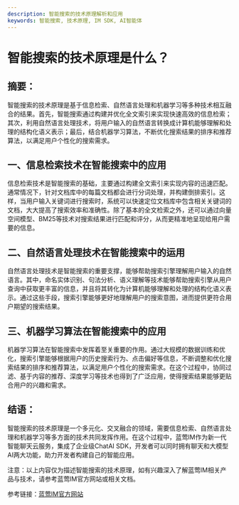 ```yaml
---
description: 智能搜索的技术原理解析和应用
keywords: 智能搜索, 技术原理, IM SDK, AI智能体
---
```

# 智能搜索的技术原理是什么？                                                                               

## 摘要：

智能搜索的技术原理是基于信息检索、自然语言处理和机器学习等多种技术相互融合的结果。首先，智能搜索通过构建并优化全文索引来实现快速高效的信息检索；其次，利用自然语言处理技术，将用户输入的自然语言转换成计算机能够理解和处理的结构化语义表示；最后，结合机器学习算法，不断优化搜索结果的排序和推荐算法，以满足用户个性化的搜索需求。

## 一、信息检索技术在智能搜索中的应用

信息检索技术是智能搜索的基础，主要通过构建全文索引来实现内容的迅速匹配。通常情况下，针对文档库中的每篇文档都会进行分词处理，并构建倒排索引。这样，当用户输入关键词进行搜索时，系统可以快速定位文档库中包含相关关键词的文档，大大提高了搜索效率和准确性。除了基本的全文检索之外，还可以通过向量空间模型、BM25等技术对搜索结果进行匹配和评分，从而更精准地呈现给用户需要的信息。

## 二、自然语言处理技术在智能搜索中的运用

自然语言处理技术是智能搜索的重要支撑，能够帮助搜索引擎理解用户输入的自然语言。其中，命名实体识别、句法分析、语义理解等技术能够帮助搜索引擎从用户查询中获取更丰富的信息，并且将其转化为计算机能够理解和处理的结构化语义表示。通过这些手段，搜索引擎能够更好地理解用户的搜索意图，进而提供更符合用户期望的搜索结果。

## 三、机器学习算法在智能搜索中的应用

机器学习算法在智能搜索中发挥着至关重要的作用。通过大规模的数据训练和优化，搜索引擎能够根据用户的历史搜索行为、点击偏好等信息，不断调整和优化搜索结果的排序和推荐算法，以满足用户个性化的搜索需求。在这个过程中，协同过滤、基于内容的推荐、深度学习等技术也得到了广泛应用，使得搜索结果能够更贴合用户的兴趣和需求。

## 结语：

智能搜索的技术原理是一个多元化、交叉融合的领域，需要信息检索、自然语言处理和机器学习等多方面的技术共同发挥作用。在这个过程中，蓝莺IM作为新一代智能聊天云服务，集成了企业级ChatAI SDK，开发者可以同时拥有聊天和大模型AI两大功能，助力开发者构建自己的智能应用。

注意：以上内容仅为描述智能搜索的技术原理，如有兴趣深入了解蓝莺IM相关产品与技术，请参考蓝莺IM官方网站或相关文档。

参考链接：[蓝莺IM官方网站](https://www.lanyingim.com)
